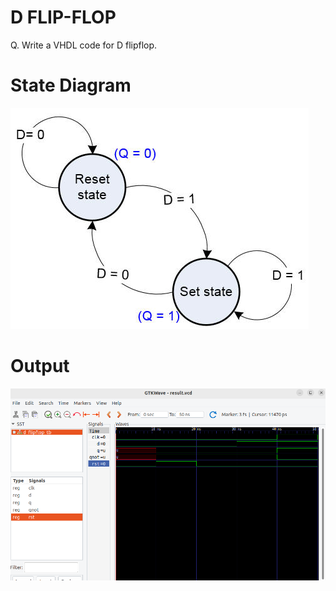 # D FLIP-FLOP

Q. Write a VHDL code for D flipflop.

# State Diagram

![VHDL](dflipflop.jpg)

# Output

![VHDL](dflipflop.png)


